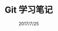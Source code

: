 ---
title: Git 学习笔记
date: 2017/7/25
categories:
  - 软件使用
  - Git
tags:
  - Git
  - 学习笔记
copyright: true
---